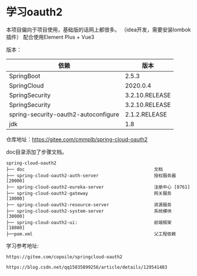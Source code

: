 # 学习oauth2

本项目偏向于项目使用，基础版的话网上都很多。 （idea开发，需要安装lombok插件）
配合使用Element Plus + Vue3

版本：

| 依赖                                   | 版本             |
|--------------------------------------|----------------|
| SpringBoot                           | 2.5.3          |
| SpringCloud                          | 2020.0.4       |
| SpringSecurity                       | 3.2.10.RELEASE |
| SpringSecurity                       | 3.2.10.RELEASE |
| spring-security-oauth2-autoconfigure | 2.1.2.RELEASE  |
| jdk                                  | 1.8            |

仓库地址：https://gitee.com/cmmplb/spring-cloud-oauth2

doc目录添加了步骤文档。

````
spring-cloud-oauth2
├── doc                                                 文档
├── spring-cloud-oauth2-auth-server                     授权服务器 [20000]
├── spring-cloud-oauth2-eureka-server                   注册中心 [8761]
├── spring-cloud-oauth2-gateway                         网关服务 [10000]
├── spring-cloud-oauth2-resource-server                 资源服务    
├── spring-cloud-oauth2-system-server                   系统模块 [30000]
├── spring-cloud-oauth2-ui:                             前端框架 [18080]
├──pom.xml                                              父工程依赖
````

学习参考地址:

`https://gitee.com/copoile/springcloud-oauth2`

`https://blog.csdn.net/qq15035899256/article/details/129541483`